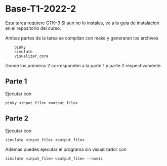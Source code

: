 # Base-T1-2022-2

Esta tarea requiere GTK+3 Si aun no lo instalas, ve a la guia de instalacion en el repositorio del curso.

Ambas partes de la tarea se compilan con make y generaran los archivos

```
    pinky
    simulate
    visualizer_core
```

Donde los primeros 2 corresponden a la parte 1 y parte 2 respectivamente.

## Parte 1

Ejecutar con

```
pinky <input_file> <output_file>
```

## Parte 2

Ejecutar con

```
simulate <input_file> <output_file>
```

Ademas puedes ejecutar el programa sin visualizador con

```
simulate <input_file> <output_file> --novis
```
